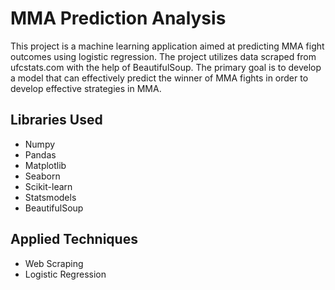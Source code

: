 # MMA Prediction Analysis #
This project is a machine learning application aimed at predicting MMA fight outcomes using logistic regression. The project utilizes data scraped from ufcstats.com with the help of BeautifulSoup. The primary goal is to develop a model that can effectively predict the winner of MMA fights in order to develop effective strategies in MMA.
## Libraries Used ##
* Numpy
* Pandas
* Matplotlib
* Seaborn
* Scikit-learn
* Statsmodels
* BeautifulSoup

## Applied Techniques ##
* Web Scraping
* Logistic Regression
